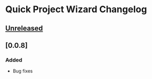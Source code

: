 <!-- Keep a Changelog guide -> https://keepachangelog.com -->

# Quick Project Wizard Changelog

## [Unreleased]

## [0.0.8]

### Added

- Bug fixes

[Unreleased]: https://github.com/cnrture/QuickProjectWizard/compare/v0.0.7...HEAD
[0.0.7]: https://github.com/cnrture/QuickProjectWizard/commits/v0.0.7
[0.0.6]: https://github.com/cnrture/QuickProjectWizard/commits/v0.0.6
[0.0.5]: https://github.com/cnrture/QuickProjectWizard/commits/v0.0.5
[0.0.4]: https://github.com/cnrture/QuickProjectWizard/commits/v0.0.4
[0.0.3]: https://github.com/cnrture/QuickProjectWizard/commits/v0.0.3
